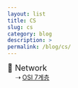 ```yaml
---
layout: list
title: CS
slug: cs
category: blog
description: >
permalink: /blog/cs/
---
```


<span style="font-size: 18px">📌 Network </span> 
<br>
&ensp;&ensp; ⇢ [OSI 7계층](test)